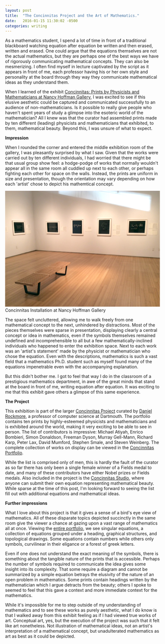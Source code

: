 ```yaml
---
layout: post
title:  "The Concinnitas Project and the Art of Mathematics."
date:   2016-01-15 11:30:02 -0500
categories: writing
---
```


As a mathematics student, I spend a lot of time in front of a traditional blackboard watching equation after equation be written and then erased, written and erased. One could argue that the equations themselves are not the actual mathematics, but they are perhaps one of the best ways we have of rigorously communicating mathematical concepts. They can also be mesmerizing. I often find myself in lecture captivated by the script as it appears in front of me, each professor having his or her own style and personality at the board through they way they communicate mathematical ideas as they understand them.

When I learned of the exhibit [Concinnitas: Prints by Physicists and Mathematicians at Nancy Hoffman Gallery](http://www.nancyhoffmangallery.com/artist/display/61/Concinnitas_Project), I was excited to see if this elusive aesthetic could be captured and communicated successfully to an audience of non-mathematicians. Is it possible to really give people who haven't spent years of study a glimpse into the esoteric world of the mathematician? All I knew was that the curator had assembled prints made by ten different (leading) physicists and mathematicians that exhibited, to them, mathematical beauty. Beyond this, I was unsure of what to expect.

**Impression**

When I rounded the corner and entered the middle exhibition room of the gallery, I was pleasantly surprised by what I saw. Given that the works were carried out by ten different individuals, I had worried that there might be that usual group show feel: a hodge-podge of works that normally wouldn't appear all in the same room all cuddled up next to each other, or perhaps fighting each other for space on the walls. Instead, the prints are uniform in size and presentation, though the orientation may vary depending on how each 'artist' chose to depict his mathemtical concept.

<img class="post-img" src="images/concinnitas-installation.jpg" alt="Concinnitas installation view"  />
<div class="post-img-caption">Concinnitas Installation at Nancy Hoffman Gallery</div>

The space felt uncluttered, allowing me to walk freely from one mathematical concept to the next, unhindered by distractions. Most of the pieces themselves were sparse in presentation, displaying clearly a central concept or idea in mathematics, even if the symbols themselves remained undefined and incomprehensible to all but a few mathematically-inclined individuals who happened to enter the exhibition space. Next to each work was an 'artist's statement' made by the physicist or mathematician who chose the equation. Even with the descriptions, mathematics is such a vast field that a mathematics Ph.D. student such as myself found many of the equations impenetrable even with the accompanying explanation.

But this didn't bother me. I got to feel that way I do in the classroom of a prestigious mathematics department, in awe of the great minds that stand at the board in front of me, writing equation after equation. It was exciting to me that this exhibit gave others a glimpse of this same experience.

**The Project**

This exhibition is part of the larger [Concinnitas Project](http://www.concinnitasproject.org/) curated by [Daniel Rockmore](http://www.cs.dartmouth.edu/~rockmore/), a professor of computer science at Dartmouth. The portfolio contains ten prints by highly-esteemed physicists and mathematicians and is exhibited around the world, making it very exciting to be able to see in person. The list of contributors is impressive: Michael Atiyah, Enrico Bombieri, Simon Donaldson, Freeman Dyson, Murray Gell-Mann, Richard Karp, Peter Lax, David Mumford, Stephen Smale, and Steven Weinberg. The complete collection of works on display can be viewed in the [Concinnitas Portfolio](http://www.concinnitasproject.org/portfolio/).

While the list is comprised only of men, this is hardly the fault of the curator as so far there has only been a single female winner of a Fields medal to date, and many of these contributors have either Nobel prizes or Fields medals. Also included in the project is the [Concinnitas Studio](http://www.concinnitasproject.org/studio/), where anyone can submit their own equation representing mathematical beauty. While sparse at the time of this post, I'm looking forward to seeing the list fill out with additional equations and mathematical ideas.

**Further impressions**

What I love about this project is that it gives a sense of a bird's eye view of mathematics. All of these disparate topics depicted succinctly in the same room give the viewer a chance at gazing upon a vast range of mathematics all at once. Viewing the [entire portfolio](http://www.concinnitasproject.org/portfolio/), we see singular equations, a collection of equations grouped under a heading, graphical structures, and topological drawings. Some equations contain numbers while others only symbols, curvilinear in their eligance or a forest of greek letters. 

Even if one does not understand the exact meaning of the symbols, there is something about the tangible nature of the prints that is accessible. Perhaps the number of symbols required to communicate the idea gives some insight into its complexity. That some require a diagram and cannot be summarized by a simple equation betrays the elusivity of the nature of an open problem in mathematics. Some prints contain headings written by the mathematician which I argue detracts from the beauty; others I spoke to seemed to feel that this gave a context and more immediate context for the mathematics. 

While it's impossible for me to step outside of my understanding of mathematics and to see these works as purely aesthetic, what I do know is that I walked away from this exhibit feeling as if I had viewed true works of art. Conceptual art, yes, but the execution of the project was such that it felt like art nonetheless. Not illustration of mathematical ideas, not an artist's interpretation of a mathematical concept, but unadulterated mathematics as art as best as it could be depicted.



